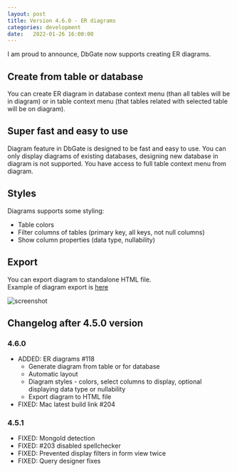 ```yaml
---
layout: post
title: Version 4.6.0 - ER diagrams
categories: development
date:   2022-01-26 16:00:00
---
```


I am proud to announce, DbGate now supports creating ER diagrams.

<!--more--> 

## Create from table or database
You can create ER diagram in database context menu (than all tables will be in diagram) or in table context menu (that tables related with selected table will be on diagram).

## Super fast and easy to use
Diagram feature in DbGate is designed to be fast and easy to use. You can only display diagrams of existing databases, designing new database in diagram is not supported. You have access to full table context menu from diagram.

## Styles
Diagrams supports some styling:
- Table colors
- Filter columns of tables (primary key, all keys, not null columns)
- Show column properties (data type, nullability)

## Export
You can export diagram to standalone HTML file.  
Example of diagram export is [here](/diagram.html)


![screenshot](/screenshots/diagram.png)

## Changelog after 4.5.0 version

### 4.6.0
- ADDED: ER diagrams #118
    - Generate diagram from table or for database
    - Automatic layout
    - Diagram styles - colors, select columns to display, optional displaying data type or nullability
    - Export diagram to HTML file
- FIXED: Mac latest build link #204

### 4.5.1
- FIXED: MongoId detection
- FIXED: #203 disabled spellchecker
- FIXED: Prevented display filters in form view twice
- FIXED: Query designer fixes
